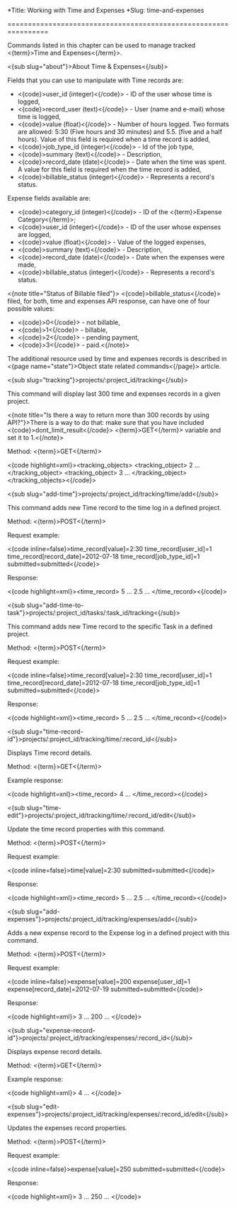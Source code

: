 *Title: Working with Time and Expenses
*Slug: time-and-expenses

================================================================

Commands listed in this chapter can be used to manage tracked <{term}>Time and Expenses<{/term}>.

<{sub slug="about"}>About Time & Expenses<{/sub}>

Fields that you can use to manipulate with Time records are:

- <{code}>user_id (integer)<{/code}> - ID of the user whose time is logged,
- <{code}>record_user (text)<{/code}> - User (name and e-mail) whose time is logged,
- <{code}>value (float)<{/code}> - Number of hours logged. Two formats are allowed: 5:30 (Five hours and 30 minutes) and 5.5. (five and a half hours). Value of this field is required when a time record is added,
- <{code}>job_type_id (integer)<{/code}> - Id of the job type,
- <{code}>summary (text)<{/code}> - Description,
- <{code}>record_date (date)<{/code}> - Date when the time was spent. A value for this field is required when the time record is added,
- <{code}>billable_status (integer)<{/code}> - Represents a record's status.

Expense fields available are:

- <{code}>category_id (integer)<{/code}> - ID of the <{term}>Expense Category<{/term}>;
- <{code}>user_id (integer)<{/code}> - ID of the user whose expenses are logged,
- <{code}>value (float)<{/code}> - Value of the logged expenses,
- <{code}>summary (text)<{/code}> - Description,
- <{code}>record_date (date)<{/code}> - Date when the expenses were made,
- <{code}>billable_status (integer)<{/code}> - Represents a record's status.

<{note title="Status of Billable filed"}> <{code}>billable_status<{/code}> filed, for both, time and expenses API response, can have one of four possible values:

- <{code}>0<{/code}> - not billable,
- <{code}>1<{/code}> - billable,
- <{code}>2<{/code}> - pending payment,
- <{code}>3<{/code}> - paid.<{/note}>

The additional resource used by time and expenses records is described in <{page name="state"}>Object state related commands<{/page}> article.

<{sub slug="tracking"}>projects/:project_id/tracking<{/sub}>

This command will display last 300 time and expenses records in a given project.

<{note title="Is there a way to return more than 300 records by using API?"}>There is a way to do that: make sure that you have included <{code}>dont_limit_result<{/code}> <{term}>GET<{/term}> variable and set it to 1.<{/note}>

Method: <{term}>GET<{/term}>

<{code highlight=xml}><tracking_objects>
  <tracking_object>
    <id>2</id>
    <class>
      <![CDATA[TimeRecord]]>
    </class>
     ...
  </tracking_object>
  <tracking_object>
    <id>3</id>
    <class>
      <![CDATA[Expense]]>
    </class>
     ...
  </tracking_object>
</tracking_objects><{/code}>

<{sub slug="add-time"}>projects/:project_id/tracking/time/add<{/sub}>

This command adds new Time record to the time log in a defined project.

Method: <{term}>POST<{/term}>

Request example:

<{code inline=false}>time_record[value]=2:30
time_record[user_id]=1
time_record[record_date]=2012-07-18
time_record[job_type_id]=1
submitted=submitted<{/code}>

Response:

<{code highlight=xml}><time_record>
  <id>5</id>
  ...
  <value>2.5</value>
  ...
</time_record><{/code}>

<{sub slug="add-time-to-task"}>projects/:project_id/tasks/:task_id/tracking<{/sub}>

This command adds new Time record to the specific Task in a defined project.

Method: <{term}>POST<{/term}>

Request example:

<{code inline=false}>time_record[value]=2:30
time_record[user_id]=1
time_record[record_date]=2012-07-18
time_record[job_type_id]=1
submitted=submitted<{/code}>

Response:

<{code highlight=xml}><time_record>
  <id>5</id>
  ...
  <value>2.5</value>
  ...
</time_record><{/code}>

<{sub slug="time-record-id"}>projects/:project_id/tracking/time/:record_id<{/sub}>

Displays Time record details.

Method: <{term}>GET<{/term}>

Example response:

<{code highlight=xnl}><time_record>
  <id>4</id>
  ...
</time_record><{/code}>

<{sub slug="time-edit"}>projects/:project_id/tracking/time/:record_id/edit<{/sub}>

Update the time record properties with this command.

Method: <{term}>POST<{/term}>

Request example:

<{code inline=false}>time[value]=2:30
submitted=submitted<{/code}>

Response:

<{code highlight=xml}><time_record>
  <id>5</id>
  ...
  <value>2.5</value>
  ...
</time_record><{/code}>

<{sub slug="add-expenses"}>projects/:project_id/tracking/expenses/add<{/sub}>

Adds a new expense record to the Expense log in a defined project with this command.

Method: <{term}>POST<{/term}>

Request example:

<{code inline=false}>expense[value]=200
expense[user_id]=1
expense[record_date]=2012-07-19
submitted=submitted<{/code}>

Response:

<{code highlight=xml}><expense>
  <id>3</id>
  ...
  <value>200</value>
  ...
</expense><{/code}>

<{sub slug="expense-record-id"}>projects/:project_id/tracking/expenses/:record_id<{/sub}>

Displays expense record details.

Method: <{term}>GET<{/term}>

Example response:

<{code highlight=xml}><expense>
  <id>4</id>
  ...
</expense><{/code}>

<{sub slug="edit-expenses"}>projects/:project_id/tracking/expenses/:record_id/edit<{/sub}>

Updates the expenses record properties.

Method: <{term}>POST<{/term}>

Request example:

<{code inline=false}>expense[value]=250
submitted=submitted<{/code}>

Response:

<{code highlight=xml}><expense>
  <id>3</id>
  ...
  <value>250</value>
  ...
</expense><{/code}>
